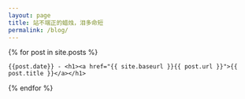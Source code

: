 ```yaml
---
layout: page
title: 站不端正的蜡烛，泪多命短
permalink: /blog/
---
```

{% for post in site.posts %}
<article class="post">

    {{post.date}} - <h1><a href="{{ site.baseurl }}{{ post.url }}">{{ post.title }}</a></h1>

</article>
{% endfor %}